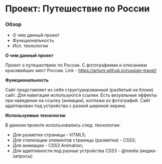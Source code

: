 # Проект: Путешествие по России

### Обзор
* О чем данный проект
* Функциональность
* Исп. технологии

**О чем данный проект**

Проект о путешествиях по России. С фотографиями и описанием красивейших мест России.
Link - https://arturir.github.io/russian-travel/

**Функциональность**

Сайт представляет из себя структурированный (разбитый на блоки) сайт. Для навигации используются ссылки. 
Есть визуальные эффекты при наведении на ссылку (анмации), коллажи из фотографий.
Сайт адаптирован под устройства с разной шириной экрана.

**Используемые технологии**

В данном проекте использовались след. технологии:
* Для разметки страницы - HTML5;
* Для стилизации элементов страницы (разметки) - CSS3;
* Для анимации - CSS3 Animation;
* Для адаптивности под разные устройства CSS3 - @media (медиа-запросы)


